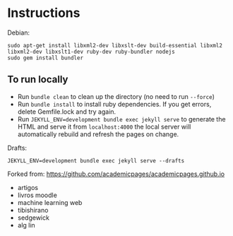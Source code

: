 # Instructions

Debian:

    sudo apt-get install libxml2-dev libxslt-dev build-essential libxml2 libxml2-dev libxslt1-dev ruby-dev ruby-bundler nodejs
    sudo gem install bundler

## To run locally 

 - Run `bundle clean` to clean up the directory (no need to run `--force`)
 - Run `bundle install` to install ruby dependencies. If you get errors, delete Gemfile.lock and try again.
 - Run `JEKYLL_ENV=development bundle exec jekyll serve` to generate the HTML and serve it from `localhost:4000` the local server will automatically rebuild and refresh the pages on change.

Drafts:

    JEKYLL_ENV=development bundle exec jekyll serve --drafts

Forked from: https://github.com/academicpages/academicpages.github.io

- artigos
- livros moodle
- machine learning web
- tibishirano
- sedgewick
- alg lin

